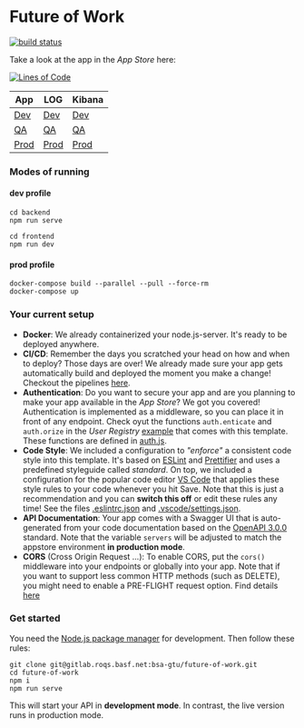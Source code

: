 # Future of Work

[![build status](https://gitlab.roqs.basf.net/bsa-gtu/future-of-work/badges/master/build.svg)](https://gitlab.roqs.basf.net/bsa-gtu/future-of-work/pipelines?scope=branches) 

Take a look at the app in the _App Store_ here:

[![Lines of Code](https://sonarqube.basf.net/api/project_badges/measure?branch=development&project=Future_of_Work&metric=ncloc&token=b8f8177cfe3c8770bdf14215e88bfce5639ca4b0)](https://sonarqube.basf.net/dashboard?id=Future_of_Work&branch=development)


| App  | LOG  | Kibana  |
|---|---|---|
| [Dev](https://app-dev.roqs.basf.net/future_of_work/) | [Dev](https://app-dev.roqs.basf.net/kubecuddle/v2/pod.html?deployment=future-of-work&namespace=future-of-work-dev) | [Dev](https://app-dev.roqs.basf.net/kibana/app/kibana#/discover?_g=()&_a=(columns:!(message),index:'531e0890-ce55-11e9-b491-8b6feaa9763f',interval:auto,query:(language:lucene,query:'docker.container.image:future-of-work'),sort:!('@timestamp',desc)))|
| [QA](https://app-qa.roqs.basf.net/future_of_work/) | [QA](https://app-qa.roqs.basf.net/kubecuddle/v2/pod.html?deployment=future-of-work&namespace=future-of-work-qual) | [QA](https://app-qa.roqs.basf.net/kibana/app/kibana#/discover?_g=()&_a=(columns:!(message),index:'531e0890-ce55-11e9-b491-8b6feaa9763f',interval:auto,query:(language:lucene,query:'docker.container.image:future-of-work'),sort:!('@timestamp',desc)))|
| [Prod](https://app.roqs.basf.net/future_of_work/) | [Prod](https://app.roqs.basf.net/kubecuddle/v2/pod.html?deployment=future-of-work&namespace=future-of-work-prod) | [Prod](https://app.roqs.basf.net/kibana/app/kibana#/discover?_g=()&_a=(columns:!(message),index:'531e0890-ce55-11e9-b491-8b6feaa9763f',interval:auto,query:(language:lucene,query:'docker.container.image:future-of-work'),sort:!('@timestamp',desc)))|


### Modes of running

#### dev profile
```
cd backend
npm run serve
```

```
cd frontend
npm run dev
```

#### prod profile

```
docker-compose build --parallel --pull --force-rm
docker-compose up
```

### Your current setup

* __Docker__: We already containerized your node.js-server. It's ready to be deployed anywhere.
* __CI/CD__: Remember the days you scratched your head on how and when to deploy? Those days are over! We already made sure your app gets automatically build and deployed the moment you make a change! Checkout the pipelines [here](https://gitlab.roqs.basf.net/bsa-gtu/future-of-work/pipelines?scope=branches).
* __Authentication__: Do you want to secure your app and are you planning to make your app available in the _App Store_? We got you covered!
Authentication is implemented as a middleware, so you can place it in front of any endpoint. Check oyut the functions `auth.enticate` and `auth.orize` in the _User Registry_ [example](https://gitlab.roqs.basf.net/bsa-gtu/future-of-work/blob/master/routes/users.js) that comes with this template. These functions are defined in [auth.js](https://gitlab.roqs.basf.net/bsa-gtu/future-of-work/blob/master/middleware/auth.js).
* __Code Style__: We included a configuration to _"enforce"_ a consistent code style into this template. It's based on [ESLint](https://eslint.org/) and [Prettifier](https://www.npmjs.com/package/prettifier) and uses a predefined styleguide called _standard_. On top, we included a configuration for the popular code editor [VS Code](https://code.visualstudio.com/) that applies these style rules to your code whenever you hit Save.
Note that this is just a recommendation and you can __switch this off__ or edit these rules any time! See the files [.eslintrc.json](https://gitlab.roqs.basf.net/bsa-gtu/future-of-work/blob/master/.eslintrc.json) and [.vscode/settings.json](https://gitlab.roqs.basf.net/bsa-gtu/future-of-work/blob/master/.vscode/settings.json).
* __API Documentation__: Your app comes with a Swagger UI that is auto-generated from your code documentation based on the [OpenAPI 3.0.0](https://swagger.io/docs/specification/about/) standard. Note that the variable `servers` will be adjusted to match the appstore environment **in production mode**.
* __CORS__ (Cross Origin Request ...): To enable CORS, put the `cors()` middleware into your endpoints or globally into your app. Note that if you want to support less common HTTP methods (such as DELETE), you might need to enable a PRE-FLIGHT request option. Find details [here](https://expressjs.com/en/resources/middleware/cors.html#enabling-cors-pre-flight)

### Get started

You need the [Node.js package manager](https://www.npmjs.com/) for development. Then follow these rules:

```
git clone git@gitlab.roqs.basf.net:bsa-gtu/future-of-work.git
cd future-of-work
npm i
npm run serve
```
This will start your API in __development mode__. In contrast, the live version runs in production mode.
